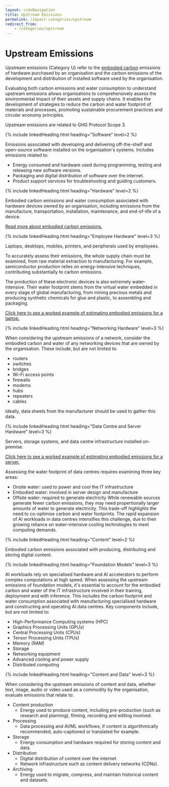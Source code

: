 ```yaml
---
layout: sideNavigation
title: Upstream Emissions
permalink: /impact-categories/upstream
redirect_from:
    - /categories/upstream  
---
```


# Upstream Emissions

Upstream emissions (Category U) refer to the [embodied carbon](/resources/glossary#embodied-carbon) emissions of hardware purchased by an organisation and the carbon emissions of the development and distribution of installed software used by the organisation.

Evaluating both carbon emissions and water consumption to understand upstream emissions allows organisations to comprehensively assess the environmental impact of their assets and supply chains. It enables the development of strategies to reduce the carbon and water footprint of materials and processes, promoting sustainable procurement practices and circular economy principles.

Upstream emissions are related to GHG Protocol Scope 3.

{% include linkedHeading.html heading="Software" level=2 %}

Emissions associated with developing and delivering off-the-shelf and open-source software installed on the organisation's systems. Includes emissions related to:

- Energy consumed and hardware used during programming, testing and releasing new software versions.
- Packaging and digital distribution of software over the internet.
- Product support services for troubleshooting and guiding customers.

{% include linkedHeading.html heading="Hardware" level=2 %}

Embodied carbon emissions and water consumption associated with hardware devices owned by an organisation, including emissions from the manufacture, transportation, installation, maintenance, and end-of-life of a device.

[Read more about embodied carbon emissions.](/technology-categories/lifecycle/embodied)

{% include linkedHeading.html heading="Employee Hardware" level=3 %} 

Laptops, desktops, mobiles, printers, and peripherals used by employees. 

To accurately assess their emissions, the whole supply chain must be examined, from raw material extraction to manufacturing. For example, semiconductor production relies on energy-intensive techniques, contributing substantially to carbon emissions.

The production of these electronic devices is also extremely water-intensive. Their water footprint stems from the virtual water embedded in every stage of global manufacturing, from mining precious metals and producing synthetic chemicals for glue and plastic, to assembling and packaging.

[Click here to see a worked example of estimating embodied emissions for a laptop.](/technology-categories/lifecycle/example/employee#embodied-carbon-emissions)

{% include linkedHeading.html heading="Networking Hardware" level=3 %} 

When considering the upstream emissions of a network, consider the embodied carbon and water of any networking devices that are owned by the organisation. These include, but are not limited to:
- routers
- switches
- bridges
- Wi-Fi access points
- firewalls
- modems
- hubs
- repeaters
- cables

Ideally, data sheets from the manufacturer should be used to gather this data.

{% include linkedHeading.html heading="Data Centre and Server Hardware" level=3 %} 

Servers, storage systems, and data centre infrastructure installed on-premise.

[Click here to see a worked example of estimating embodied emissions for a server.](/technology-categories/lifecycle/example/server#embodied-carbon-emissions)

Assessing the water footprint of data centres requires examining three key areas:
- Onsite water: used to power and cool the IT infrastructure 
- Embodied water: involved in server design and manufacture 
- Offsite water: required to generate electricity
While renewable sources generate fewer carbon emissions, they may need propertionally larger amounts of water to generate electricity. This trade-off highlights the need to co-optimise carbon and water footprints. 
The rapid expansion of AI workloads in data centres intensifies this challenge, due to their growing reliance on water-intensive cooling technologies to meet computing demands.

{% include linkedHeading.html heading="Content" level=2 %}

Embodied carbon emissions associated with producing, distributing and storing digital content.

{% include linkedHeading.html heading="Foundation Models" level=3 %} 

AI workloads rely on specialised hardware and AI accelerators to perform complex computations at high speed. 
When assessing the upstream emissions of foundation models, it's essential to account for the embodied carbon and water of the IT infrastructure involved in their training, deployment and with inference. This includes the carbon footprint and water consumption associated with manufacturing specialised hardware and constructing and operating AI data centres. Key components include, but are not limited to:
- High-Performance Computing systems (HPC)
- Graphics Processing Units (GPUs) 
- Central Processing Units (CPUs) 
- Tensor Processing Units (TPUs) 
- Memory (RAM) 
- Storage  
- Networking equipment
- Advanced cooling and power supply 
- Distributed computing 

{% include linkedHeading.html heading="Content and Data" level=3 %} 

When considering the upstream emissions of content and data, whether text, image, audio or video used as a commodity by the organisation, evaluate emissions that relate to: 

- Content production
    * Energy used to produce content, including pre-production (such as research and planning), filming, recording and editing involved.
- Processing
    * Data processing and AI/ML workflows, if content is algorithmically recommended, auto-captioned or translated for example.
- Storage
    * Energy consumption and hardware required for storing content and data.
- Distribution
    * Digital distribution of content over the internet.     
    * Network infrastructure such as content delivery networks (CDNs).
- Archiving
    * Energy used to migrate, compress, and maintain historical content and datasets.



